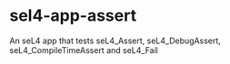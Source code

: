 # sel4-app-assert

An seL4 app that tests seL4_Assert, seL4_DebugAssert, seL4_CompileTimeAssert and seL4_Fail
